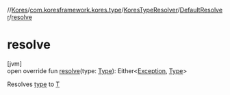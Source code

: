 //[Kores](../../../../index.md)/[com.koresframework.kores.type](../../index.md)/[KoresTypeResolver](../index.md)/[DefaultResolver](index.md)/[resolve](resolve.md)

# resolve

[jvm]\
open override fun [resolve](resolve.md)(type: [Type](https://docs.oracle.com/javase/8/docs/api/java/lang/reflect/Type.html)): Either<[Exception](https://kotlinlang.org/api/latest/jvm/stdlib/kotlin/-exception/index.html), [Type](https://docs.oracle.com/javase/8/docs/api/java/lang/reflect/Type.html)>

Resolves [type](resolve.md) to [T](../index.md)
